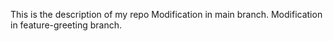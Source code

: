 This is the description of my repo
Modification in main branch.
 Modification in feature-greeting branch.